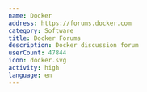 ```yaml
---
name: Docker
address: https://forums.docker.com
category: Software
title: Docker Forums
description: Docker discussion forum
userCount: 47844
icon: docker.svg
activity: high
language: en
---
```

